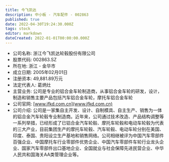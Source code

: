 ```yaml
---
title: 今飞凯达
description: 中小板 - 汽车配件 - 002863
published: true
date: 2022-04-30T19:24:30.000Z
tags: stock
editor: markdown
dateCreated: 2022-01-01T00:00:00.000Z
---
```


- 公司名称: 浙江今飞凯达轮毂股份有限公司
- 股票代码: 002863.SZ
- 所在地: 浙江 - 金华市
- 成立日期: 2005年02月01日
- 注册资本: 49,881.89万元
- 法定代表人: 葛炳灶
- 主营业务: 公司是专业的铝合金车轮制造商，从事铝合金车轮的研发，设计，制造和销售主要产品包括汽车铝合金车轮，摩托车铝合金车轮
- 公司官网: [www.jfkd.com.cn](www.jfkd.com.cn)
- 公司介绍: 公司是一家集自主开发、设计、自制模具、自主生产、销售为一体的铝合金汽车轮毂专业制造商。近年来，公司通过技术改造、产品结构调整等一系列举措，已经形成了已铝合金汽车轮毂、摩托车轮毂和电动车轮毂为代表的三大产业，目前集团生产的摩托车轮毂、汽车轮毂、电动车轮分别在美国、印度、泰国、贵阳设立生产基地和销售网络。公司相继被评为中国汽车零部件百强企业、中国摩托车行业零部件优势企业、中国汽车零部件车轮行业龙头企业、国家汽车零部件出口基地企业、全国就业与社会保障先进民营企业、中华人民共和国海关AA类管理企业等。


